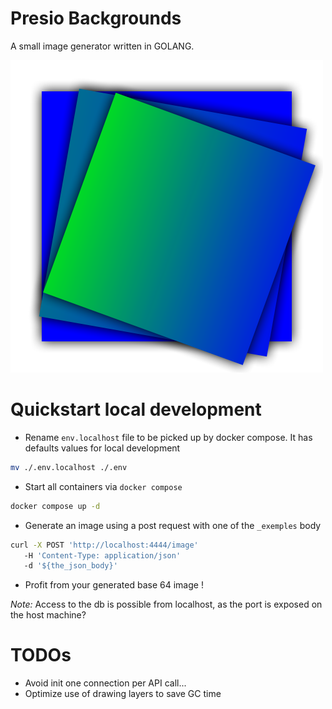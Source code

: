 # Presio Backgrounds

A small image generator written in GOLANG.

![test](./generator/out.png)

# Quickstart local development

- Rename `env.localhost` file to be picked up by docker compose. It has defaults values for local development

```bash
mv ./.env.localhost ./.env
```

- Start all containers via `docker compose`

```bash
docker compose up -d
```

- Generate an image using a post request with one of the `_exemples` body

```bash
curl -X POST 'http://localhost:4444/image'
   -H 'Content-Type: application/json'
   -d '${the_json_body}'
```

- Profit from your generated base 64 image !

_Note:_ Access to the db is possible from localhost, as the port is exposed on the host machine?

# TODOs

- Avoid init one connection per API call...
- Optimize use of drawing layers to save GC time
